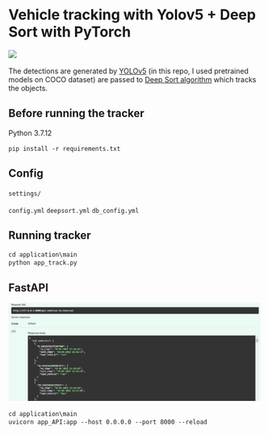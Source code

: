# Vehicle tracking with Yolov5 + Deep Sort with PyTorch

<p>
<img src="videos/example2.gif" width="500"/>
</p>

The detections are generated by [YOLOv5](https://github.com/ultralytics/yolov5) (in this repo, I used pretrained models on COCO dataset) are passed to  [Deep Sort algorithm](https://github.com/ZQPei/deep_sort_pytorch) which tracks the objects.

## Before running the tracker

Python 3.7.12 

```
pip install -r requirements.txt
```

    
## Config

`settings/`
<br></br>
`config.yml`  `deepsort.yml`  `db_config.yml`

## Running tracker

```
cd application\main
python app_track.py
```

## FastAPI
<p>
<img src="videos/fastapi2.PNG" width="500"/>
</p>

```
cd application\main
uvicorn app_API:app --host 0.0.0.0 --port 8000 --reload

```
